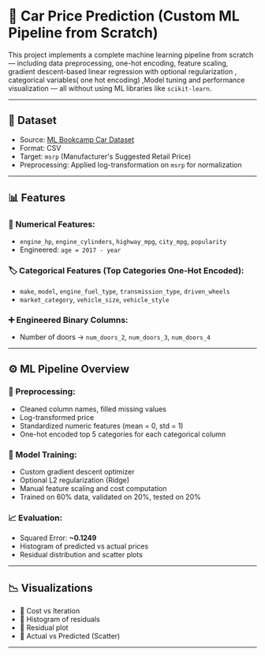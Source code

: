 # 🚗 Car Price Prediction (Custom ML Pipeline from Scratch)

This project implements a complete machine learning pipeline from scratch — including data preprocessing, one-hot encoding, feature scaling, gradient descent-based linear regression with optional regularization , categorical variables( one hot encoding) ,Model tuning and performance visualization — all without using ML libraries like `scikit-learn`.

---

## 📂 Dataset

- Source: [ML Bookcamp Car Dataset](https://github.com/alexeygrigorev/mlbookcamp-code/tree/master/chapter-02-car-price)
- Format: CSV
- Target: `msrp` (Manufacturer's Suggested Retail Price)
- Preprocessing: Applied log-transformation on `msrp` for normalization

---

## 📊 Features

### 🔢 Numerical Features:
- `engine_hp`, `engine_cylinders`, `highway_mpg`, `city_mpg`, `popularity`
- Engineered: `age = 2017 - year`

### 🏷️ Categorical Features (Top Categories One-Hot Encoded):
- `make`, `model`, `engine_fuel_type`, `transmission_type`, `driven_wheels`
- `market_category`, `vehicle_size`, `vehicle_style`

### ➕ Engineered Binary Columns:
- Number of doors → `num_doors_2`, `num_doors_3`, `num_doors_4`

---

## ⚙️ ML Pipeline Overview

### 🧹 Preprocessing:
- Cleaned column names, filled missing values
- Log-transformed price
- Standardized numeric features (mean = 0, std = 1)
- One-hot encoded top 5 categories for each categorical column

### 🧠 Model Training:
- Custom gradient descent optimizer
- Optional L2 regularization (Ridge)
- Manual feature scaling and cost computation
- Trained on 60% data, validated on 20%, tested on 20%

### 📈 Evaluation:
- Squared Error: **~0.1249**
- Histogram of predicted vs actual prices
- Residual distribution and scatter plots

---

## 📉 Visualizations

- 📌 Cost vs Iteration
- 📌 Histogram of residuals
- 📌 Residual plot
- 📌 Actual vs Predicted (Scatter)

---



